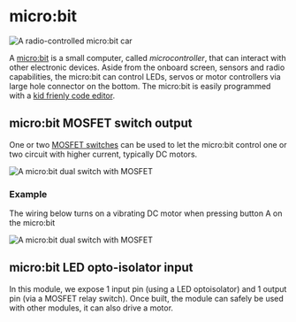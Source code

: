 # micro:bit

![A radio-controlled micro:bit car]({{site.baseurl}}/assets/microbitradiocar.gif)

A [micro:bit](https://makecode.microbit.org) is a small computer, called _microcontroller_, 
that can interact with other electronic devices. Aside from the onboard screen, sensors and radio capabilities, the micro:bit can control LEDs, servos or motor controllers via large hole connector on the bottom. The micro:bit is easily programmed with a [kid frienly code editor](https://makecode.microbit.org).

## micro:bit MOSFET switch output

One or two [MOSFET switches]({{site.baseurl}}/modules/input/mosfet-switch) can be used to let the micro:bit control one or two circuit with higher current, typically DC motors.

![A micro:bit dual switch with MOSFET]({{site.baseurl}}/assets/microbit_dual_switch.jpg)

### Example

The wiring below turns on a vibrating DC motor when pressing button A on the micro:bit

![A micro:bit dual switch with MOSFET]({{site.baseurl}}/assets/microbit_dual_switch-wired.jpg)


## micro:bit LED opto-isolator input

In this module, we expose 1 input pin (using a LED optoisolator) and 1 output pin (via a MOSFET relay switch). Once built, the module can safely be used with other modules, it can also drive a motor.

